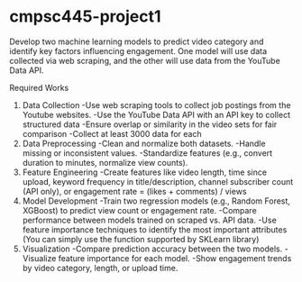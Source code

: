 # cmpsc445-project1
Develop two machine learning models to predict video category and identify key factors influencing engagement. One model will use data collected via web scraping, and the other will use data from the YouTube Data API.


Required Works

1. Data Collection
  -Use web scraping tools to collect job postings from the Youtube websites.
  -Use the YouTube Data API with an API key to collect structured data
  -Ensure overlap or similarity in the video sets for fair comparison
  -Collect at least 3000 data for each
2. Data Preprocessing
  -Clean and normalize both datasets.
  -Handle missing or inconsistent values.
  -Standardize features (e.g., convert duration to minutes, normalize view counts).
3. Feature Engineering
  -Create features like video length, time since upload, keyword frequency in title/description, channel subscriber count (API only), or engagement rate = (likes + comments) / views 
4. Model Development
  -Train two regression models (e.g., Random Forest, XGBoost) to predict view count or engagement rate.
  -Compare performance between models trained on scraped vs. API data.
  -Use feature importance techniques to identify the most important attributes  (You can simply use the function supported by SKLearn library)
5. Visualization
  -Compare prediction accuracy between the two models.
  -Visualize feature importance for each model.
  -Show engagement trends by video category, length, or upload time.
